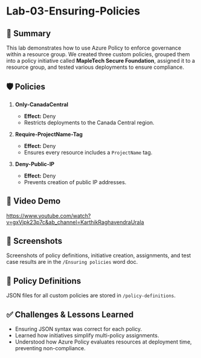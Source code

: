 # Lab-03-Ensuring-Policies

## 📖 Summary
This lab demonstrates how to use Azure Policy to enforce governance within a resource group. We created three custom policies, grouped them into a policy initiative called **MapleTech Secure Foundation**, assigned it to a resource group, and tested various deployments to ensure compliance.

## 🛡️ Policies
1. **Only-CanadaCentral**  
   - **Effect:** Deny  
   - Restricts deployments to the Canada Central region.

2. **Require-ProjectName-Tag**  
   - **Effect:** Deny  
   - Ensures every resource includes a `ProjectName` tag.

3. **Deny-Public-IP**  
   - **Effect:** Deny  
   - Prevents creation of public IP addresses.

## 🎥 Video Demo
https://www.youtube.com/watch?v=gxVjpk23p7c&ab_channel=KarthikRaghavendraUrala

## 📸 Screenshots
Screenshots of policy definitions, initiative creation, assignments, and test case results are in the `/Ensuring policies` word doc.

## 📂 Policy Definitions
JSON files for all custom policies are stored in `/policy-definitions`.

## ✅ Challenges & Lessons Learned
- Ensuring JSON syntax was correct for each policy.
- Learned how initiatives simplify multi-policy assignments.
- Understood how Azure Policy evaluates resources at deployment time, preventing non-compliance.
